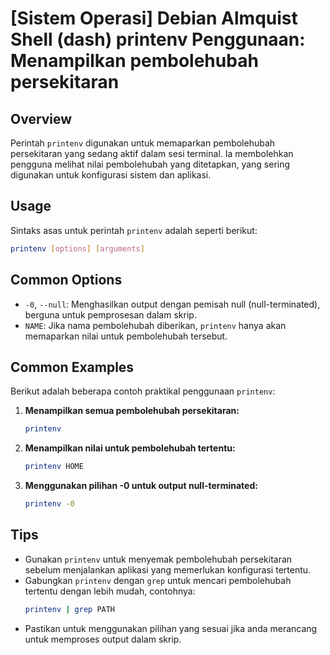 # [Sistem Operasi] Debian Almquist Shell (dash) printenv Penggunaan: Menampilkan pembolehubah persekitaran

## Overview
Perintah `printenv` digunakan untuk memaparkan pembolehubah persekitaran yang sedang aktif dalam sesi terminal. Ia membolehkan pengguna melihat nilai pembolehubah yang ditetapkan, yang sering digunakan untuk konfigurasi sistem dan aplikasi.

## Usage
Sintaks asas untuk perintah `printenv` adalah seperti berikut:

```bash
printenv [options] [arguments]
```

## Common Options
- `-0`, `--null`: Menghasilkan output dengan pemisah null (null-terminated), berguna untuk pemprosesan dalam skrip.
- `NAME`: Jika nama pembolehubah diberikan, `printenv` hanya akan memaparkan nilai untuk pembolehubah tersebut.

## Common Examples
Berikut adalah beberapa contoh praktikal penggunaan `printenv`:

1. **Menampilkan semua pembolehubah persekitaran:**
   ```bash
   printenv
   ```

2. **Menampilkan nilai untuk pembolehubah tertentu:**
   ```bash
   printenv HOME
   ```

3. **Menggunakan pilihan -0 untuk output null-terminated:**
   ```bash
   printenv -0
   ```

## Tips
- Gunakan `printenv` untuk menyemak pembolehubah persekitaran sebelum menjalankan aplikasi yang memerlukan konfigurasi tertentu.
- Gabungkan `printenv` dengan `grep` untuk mencari pembolehubah tertentu dengan lebih mudah, contohnya:
  ```bash
  printenv | grep PATH
  ```
- Pastikan untuk menggunakan pilihan yang sesuai jika anda merancang untuk memproses output dalam skrip.